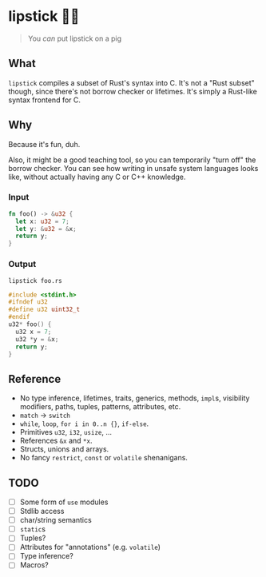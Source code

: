 # lipstick 💄🐷

> You _can_ put lipstick on a pig

## What
`lipstick` compiles a subset of Rust's syntax into C. It's not a "Rust subset" though, since there's not borrow checker or lifetimes. It's simply a Rust-like syntax frontend for C.

## Why
Because it's fun, duh.

Also, it might be a good teaching tool, so you can temporarily "turn off" the borrow checker. You can see how writing in unsafe system languages looks like, without actually having any C or C++ knowledge.

### Input
```rust
fn foo() -> &u32 {
  let x: u32 = 7;
  let y: &u32 = &x;
  return y;
}
```

### Output
```
lipstick foo.rs
```

```c
#include <stdint.h>
#ifndef u32
#define u32 uint32_t
#endif
u32* foo() {
  u32 x = 7;
  u32 *y = &x;
  return y;
}
```

## Reference
* No type inference, lifetimes, traits, generics, methods, `impl`s, visibility modifiers, paths, tuples, patterns, attributes, etc.
* `match` &rarr; `switch`
* `while`, `loop`, `for i in 0..n {}`, `if-else`.
* Primitives `u32`, `i32`, `usize`, ...
* References `&x` and `*x`.
* Structs, unions and arrays.
* No fancy `restrict`, `const` or `volatile` shenanigans.

## TODO
* [ ] Some form of `use` modules
* [ ] Stdlib access
* [ ] char/string semantics
* [ ] `static`s
* [ ] Tuples?
* [ ] Attributes for "annotations" (e.g. `volatile`)
* [ ] Type inference?
* [ ] Macros?